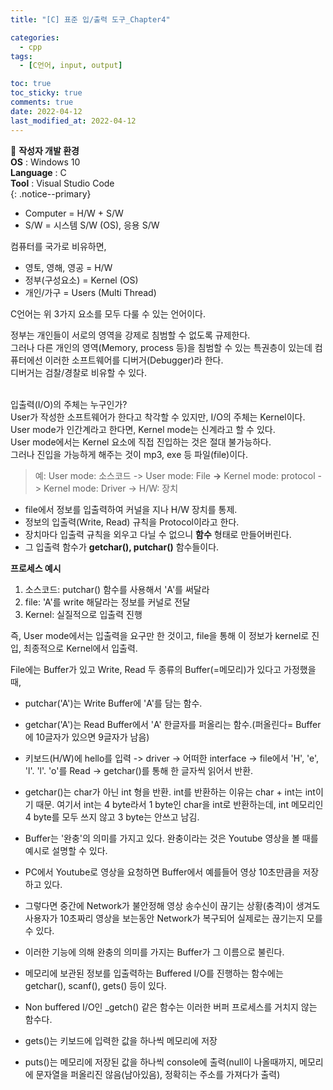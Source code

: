 ```yaml
---
title: "[C] 표준 입/출력 도구_Chapter4"

categories:
  - cpp
tags:
  - [C언어, input, output]

toc: true
toc_sticky: true
comments: true
date: 2022-04-12
last_modified_at: 2022-04-12
---
```


📌 **작성자 개발 환경** <br>
**OS** : Windows 10 <br>
**Language** : C<br>
**Tool** : Visual Studio Code<br>
{: .notice--primary}

- Computer = H/W + S/W
- S/W = 시스템 S/W (OS), 응용 S/W

컴퓨터를 국가로 비유하면, <br>
- 영토, 영해, 영공 = H/W
- 정부(구성요소) = Kernel (OS)
- 개인/가구 = Users (Multi Thread)

C언어는 위 3가지 요소를 모두 다룰 수 있는 언어이다.<br>

정부는 개인들이 서로의 영역을 강제로 침범할 수 없도록 규제한다.<br>
그러나 다른 개인의 영역(Memory, process 등)을 침범할 수 있는 특권층이 있는데 컴퓨터에선 이러한 소프트웨어를 디버거(Debugger)라 한다.<br>
디버거는 검찰/경찰로 비유할 수 있다.<br>
<br>

입출력(I/O)의 주체는 누구인가?<br>
User가 작성한 소프트웨어가 한다고 착각할 수 있지만, I/O의 주체는 Kernel이다.<br>
User mode가 인간계라고 한다면, Kernel mode는 신계라고 할 수 있다.<br>
User mode에서는 Kernel 요소에 직접 진입하는 것은 절대 불가능하다.<br>
그러나 진입을 가능하게 해주는 것이 mp3, exe 등 파일(file)이다.<br>
> 예: User mode: 소스코드 -> User mode: File **->** Kernel mode: protocol -> Kernel mode: Driver -> H/W: 장치

- file에서 정보를 입출력하여 커널을 지나 H/W 장치를 통제.
- 정보의 입출력(Write, Read) 규칙을 Protocol이라고 한다.
- 장치마다 입출력 규칙을 외우고 다닐 수 없으니 **함수** 형태로 만들어버린다.
- 그 입출력 함수가 **getchar(), putchar()** 함수들이다.

**프로세스 예시**
1. 소스코드: putchar() 함수를 사용해서 'A'를 써달라
2. file: 'A'를 write 해달라는 정보를 커널로 전달
3. Kernel: 실질적으로 입출력 진행

즉, User mode에서는 입출력을 요구만 한 것이고, file을 통해 이 정보가 kernel로 진입, 최종적으로 Kernel에서 입출력.

File에는 Buffer가 있고 Write, Read 두 종류의 Buffer(=메모리)가 있다고 가정했을 때, 
- putchar('A')는 Write Buffer에 'A'를 담는 함수.
- getchar('A')는 Read Buffer에서 'A' 한글자를 퍼올리는 함수.(퍼올린다= Buffer에 10글자가 있으면 9글자가 남음)

- 키보드(H/W)에 hello를 입력 -> driver -> 어떠한 interface -> file에서 'H', 'e', 'l'. 'l'. 'o'를 Read -> getchar()를 통해 한 글자씩 읽어서 반환.
- getchar()는 char가 아닌 int 형을 반환. int를 반환하는 이유는 char + int는 int이기 때문. 여기서 int는 4 byte라서 1 byte인 char을 int로 반환하는데, int 메모리인 4 byte를 모두 쓰지 않고 3 byte는 안쓰고 남김.

- Buffer는 '완충'의 의미를 가지고 있다. 완충이라는 것은 Youtube 영상을 볼 때를 예시로 설명할 수 있다.
- PC에서 Youtube로 영상을 요청하면 Buffer에서 예를들어 영상 10초만큼을 저장하고 있다.
- 그렇다면 중간에 Network가 불안정해 영상 송수신이 끊기는 상황(충격)이 생겨도 사용자가 10초짜리 영상을 보는동안 Network가 복구되어 실제로는 끊기는지 모를 수 있다.
- 이러한 기능에 의해 완충의 의미를 가지는 Buffer가 그 이름으로 불린다.
- 메모리에 보관된 정보를 입출력하는 Buffered I/O를 진행하는 함수에는 getchar(), scanf(), gets() 등이 있다.
- Non buffered I/O인 _getch() 같은 함수는 이러한 버퍼 프로세스를 거치지 않는 함수다.

- gets()는 키보드에 입력한 값을 하나씩 메모리에 저장
- puts()는 메모리에 저장된 값을 하나씩 console에 출력(null이 나올때까지, 메모리에 문자열을 퍼올리진 않음(남아있음), 정확히는 주소를 가져다가 출력)
